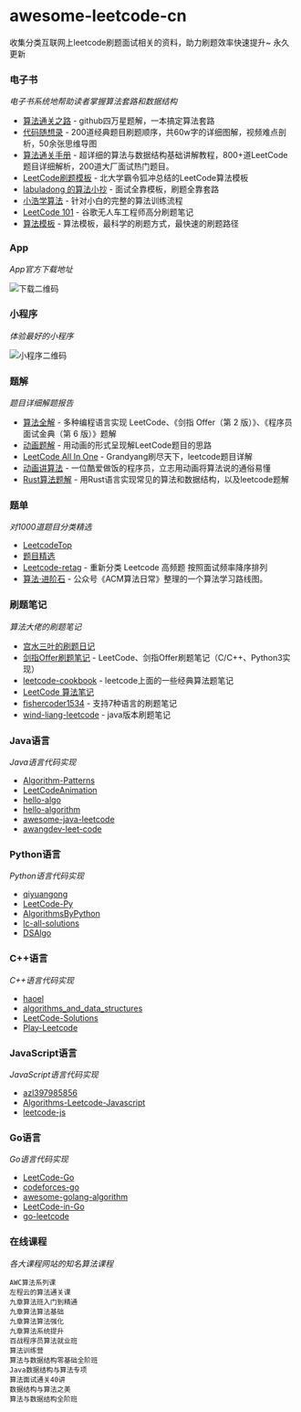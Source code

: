 # awesome-leetcode-cn

收集分类互联网上leetcode刷题面试相关的资料，助力刷题效率快速提升~ 永久更新

### 电子书

_电子书系统地帮助读者掌握算法套路和数据结构_

- [算法通关之路](https://github.com/azl397985856/leetcode) - github四万星题解，一本搞定算法套路
- [代码随想录](https://github.com/youngyangyang04/leetcode-master) - 200道经典题目刷题顺序，共60w字的详细图解，视频难点剖析，50余张思维导图
- [算法通关手册](https://github.com/itcharge/LeetCode-Py) - 超详细的算法与数据结构基础讲解教程，800+道LeetCode 题目详细解析，200道大厂面试热门题目。
- [LeetCode刷题模板](https://github.com/ninechapter-algorithm/leetcode-linghu-templete) - 北大学霸令狐冲总结的LeetCode算法模板
- [labuladong 的算法小抄](https://github.com/labuladong/fucking-algorithm) - 面试全靠模板，刷题全靠套路
- [小浩学算法](https://github.com/geekxh/hello-algorithm) - 针对小白的完整的算法训练流程
- [LeetCode 101](https://github.com/changgyhub/leetcode_101) - 谷歌无人车工程师高分刷题笔记
- [算法模板](https://github.com/greyireland/algorithm-pattern) - 算法模板，最科学的刷题方式，最快速的刷题路径

### App

_App官方下载地址_

![下载二维码](https://pic.ziyuan.wang/user/guest/2024/04/2024-04-10_16-00_f844e568d0c18.png)

### 小程序

_体验最好的小程序_

![小程序二维码](https://zdsfiles.oss-cn-beijing.aliyuncs.com/%E6%89%AB%E7%A0%81_%E6%90%9C%E7%B4%A2%E8%81%94%E5%90%88%E4%BC%A0%E6%92%AD%E6%A0%B7%E5%BC%8F-%E6%A0%87%E5%87%86%E8%89%B2%E7%89%881.png)


### 题解

_题目详细解题报告_

- [算法全解](https://github.com/doocs/leetcode) - 多种编程语言实现 LeetCode、《剑指 Offer（第 2 版）》、《程序员面试金典（第 6 版）》题解
- [动画题解](https://github.com/MisterBooo/LeetCodeAnimation) - 用动画的形式呈现解LeetCode题目的思路
- [LeetCode All In One](https://github.com/grandyang/leetcode) - Grandyang刷尽天下，leetcode题目详解
- [动画讲算法](https://github.com/chefyuan/algorithm-base) - 一位酷爱做饭的程序员，立志用动画将算法说的通俗易懂
- [Rust算法题解](https://github.com/rustcn-org/rust-algos) - 用Rust语言实现常见的算法和数据结构，以及leetcode题解


### 题单

_对1000道题目分类精选_

- [LeetcodeTop](https://github.com/afatcoder/LeetcodeTop)
- [题目精选](https://github.com/yuanguangxin/LeetCode)
- [Leetcode-retag](https://github.com/resumejob/Leetcode-retag) - 重新分类 Leetcode 高频题 按照面试频率降序排列
- [算法·进阶石](https://github.com/acm-clan/algorithm-stone)  - 公众号《ACM算法日常》整理的一个算法学习路线图。


### 刷题笔记

_算法大佬的刷题笔记_

- [宫水三叶的刷题日记](https://github.com/SharingSource/LogicStack-LeetCode)
- [剑指Offer刷题笔记](https://github.com/Jack-Cherish/LeetCode) - LeetCode、剑指Offer刷题笔记（C/C++、Python3实现）
- [leetcode-cookbook](https://github.com/gaowenxin95/leetcode-cookbook) - leetcode上面的一些经典算法题笔记
- [LeetCode 算法笔记](https://github.com/datawhalechina/leetcode-notes)
- [fishercoder1534](https://github.com/fishercoder1534/Leetcode) - 支持7种语言的刷题笔记
- [wind-liang-leetcode](https://github.com/wind-liang/leetcode/) - java版本刷题笔记


### Java语言

_Java语言代码实现_

- [Algorithm-Patterns](https://github.com/zdong1995/Algorithm-Patterns)
- [LeetCodeAnimation](https://github.com/MisterBooo/LeetCodeAnimation)
- [hello-algo](https://github.com/krahets/hello-algo)
- [hello-algorithm](https://github.com/geekxh/hello-algorithm)
- [awesome-java-leetcode](https://github.com/Blankj/awesome-java-leetcode)
- [awangdev-leet-code](https://github.com/awangdev/leet-code)


### Python语言

_Python语言代码实现_

- [qiyuangong](https://github.com/qiyuangong/leetcode)
- [LeetCode-Py](https://github.com/itcharge/LeetCode-Py)
- [AlgorithmsByPython](https://github.com/Jack-Lee-Hiter/AlgorithmsByPython)
- [lc-all-solutions](https://github.com/csujedihy/lc-all-solutions)
- [DSAlgo](https://github.com/SamirPaulb/DSAlgo)


### C++语言

_C++语言代码实现_

- [haoel](https://github.com/haoel/leetcode)
- [algorithms_and_data_structures](https://github.com/mandliya/algorithms_and_data_structures)
- [LeetCode-Solutions](https://github.com/kamyu104/LeetCode-Solutions)
- [Play-Leetcode](https://github.com/liuyubobobo/Play-Leetcode)


### JavaScript语言

_JavaScript语言代码实现_

- [azl397985856](https://github.com/azl397985856/leetcode)
- [Algorithms-Leetcode-Javascript](https://github.com/ignacio-chiazzo/Algorithms-Leetcode-Javascript)
- [leetcode-js](https://github.com/everthis/leetcode-js)


### Go语言

_Go语言代码实现_

- [LeetCode-Go](https://github.com/halfrost/LeetCode-Go)
- [codeforces-go](https://github.com/EndlessCheng/codeforces-go)
- [awesome-golang-algorithm](https://github.com/6boris/awesome-golang-algorithm)
- [LeetCode-in-Go](https://github.com/aQuaYi/LeetCode-in-Go)
- [go-leetcode](https://github.com/austingebauer/go-leetcode)

### 在线课程

_各大课程网站的知名算法课程_

    AWC算法系列课
    左程云的算法通关课
    九章算法班入门到精通
    九章算法算法基础
    九章算法算法强化
    九章算法系统提升
    百战程序员算法就业班
    算法训练营
    算法与数据结构零基础全阶班
    Java数据结构与算法专项
    算法面试通关40讲
    数据结构与算法之美
    算法与数据结构全阶班

